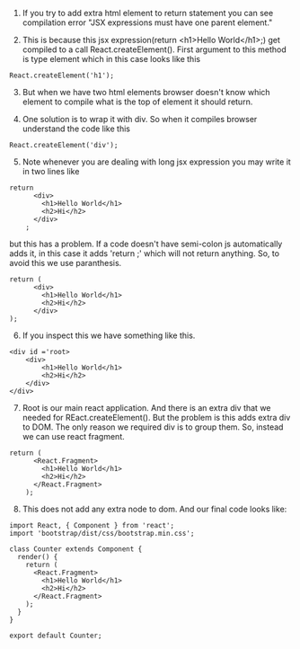 1. If you try to add extra html element to return statement you can see compilation error "JSX expressions must have one parent element."

2. This is because this jsx expression(return &lt;h1&gt;Hello World&lt;/h1&gt;;) get compiled to a call React.createElement(). First argument to this method is type element which in this case looks like this

```
React.createElement('h1');
```

3. But when we have two html elements browser doesn't know which element to compile what is the top of element it should return.

4. One solution is to wrap it with div. So when it compiles browser understand the code like this

```
React.createElement('div');
```

5. Note whenever you are dealing with long jsx expression you may write it in two lines like

```
return
      <div>
        <h1>Hello World</h1>
        <h2>Hi</h2>
      </div>
    ;
```

but this has a problem. If a code doesn't have semi-colon js automatically adds it, in this case it adds 'return ;' which will not return anything. So, to avoid this we use paranthesis.

```
return (
      <div>
        <h1>Hello World</h1>
        <h2>Hi</h2>
      </div>
);
```

6. If you inspect this we have something like this.

```
<div id ='root>
    <div>
        <h1>Hello World</h1>
        <h2>Hi</h2>
    </div>
</div>
```

7. Root is our main react application. And there is an extra div that we needed for REact.createElement(). But the problem is this adds extra div to DOM. The only reason we required div is to group them. So, instead we can use react fragment.

```
return (
      <React.Fragment>
        <h1>Hello World</h1>
        <h2>Hi</h2>
      </React.Fragment>
    );
```

8. This does not add any extra node to dom. And our final code looks like:

```
import React, { Component } from 'react';
import 'bootstrap/dist/css/bootstrap.min.css';

class Counter extends Component {
  render() {
    return (
      <React.Fragment>
        <h1>Hello World</h1>
        <h2>Hi</h2>
      </React.Fragment>
    );
  }
}

export default Counter;

```
